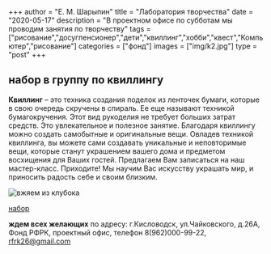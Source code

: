 +++
author = "Е. М. Шарыпин"
title = "Лаборатория творчества"
date = "2020-05-17"
description = "В проектном офисе по субботам мы проводим занятия по творчеству"
tags = ["рисование","досугпенсионер","дети","квиллинг","хобби","квест","Компьютер","рисование"]
categories = ["фонд"]
images = ["img/k2.jpg"]
type = "post"
+++


## набор в группу по квиллингу


**Квиллинг** – это техника создания поделок из ленточек бумаги, которые в свою очередь скручены в спираль. Ее еще называют техникой бумагокручения. Этот вид рукоделия не требует больших затрат средств. Это увлекательное и полезное занятие. Благодаря квиллингу можно создать самобытные и оригинальные вещи.
Овладев техникой квиллинга, вы можете сами создавать уникальные и неповторимые вещи, которые станут украшением вашего дома и предметом восхищения для Ваших гостей. Предлагаем Вам записаться на наш мастер-класс.
Приходите! Мы научим Вас искусству украшать мир, и приносить радость себе и своим близким.

![вжяем из клубока](/img/0711.jpg)

[набор](/blog/list_labcreativ_stoun1_18_05/)

**ждем всех желающих** по адресу: г.Кисловодск, ул.Чайковского, д.26А, Фонд РФРК, проектный офис, телефон 8(962)000-99-22, rfrk26@gmail.com